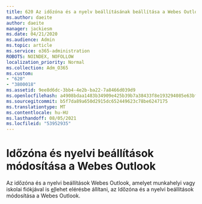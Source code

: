 ```yaml
---
title: 620 Az időzóna és a nyelv beállításának beállítása a Webes Outlook
ms.author: daeite
author: daeite
manager: jackiesm
ms.date: 04/21/2020
ms.audience: Admin
ms.topic: article
ms.service: o365-administration
ROBOTS: NOINDEX, NOFOLLOW
localization_priority: Normal
ms.collection: Adm_O365
ms.custom:
- "620"
- "3800018"
ms.assetid: 9ee8d6dc-3bb4-4e2b-ba22-7a8466d039d9
ms.openlocfilehash: a4908bdaa1483b34909e425b39b7a38433f8e193294085e63bf08b267d967424
ms.sourcegitcommit: b5f7da89a650d2915dc652449623c78be6247175
ms.translationtype: MT
ms.contentlocale: hu-HU
ms.lasthandoff: 08/05/2021
ms.locfileid: "53952935"
---
```

# <a name="adjust-time-zone-and-language-settings-in-outlook-on-the-web"></a>Időzóna és nyelvi beállítások módosítása a Webes Outlook

Az időzóna és a nyelvi beállítások Webes Outlook, amelyet munkahelyi vagy iskolai fiókjával is [el](https://support.office.com/article/65239869-12e7-4a9d-bca1-76b0ad7ce273d)lehet elérésbe állítani, az Időzóna és a nyelvi beállítások módosítása a Webes Outlook.
  
